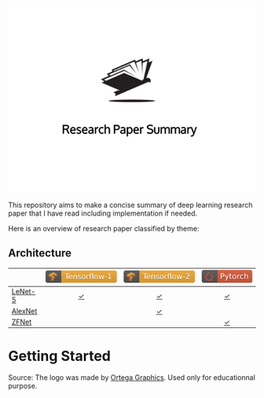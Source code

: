 <div align="center">
  <img src="./img/logo.png">
</div>

This repository aims to make a concise summary of deep learning research paper that I have read including implementation if needed.

Here is an overview of research paper classified by theme:

## Architecture

<i></i>           | [![](./img/tensorflow_1_badge.svg)][tf1-badge] | [![](./img/tensorflow_2_badge.svg)][tf2-badge] | [![](./img/pytorch_badge.svg)][pytorch-badge]
------------------| :---------------------------------------------:|:----------------------------------------------:|:-------------------------------------------:
[LeNet-5][lenet5] | [&check;][lenet5-tf1]                          | [&check;][lenet5-tf2]                          | [&check;][lenet5-pytorch]                  |
[AlexNet][alexnet]|                                                | [&check;][alexnet-tf2]                         |                                            |
[ZFNet][zfnet]    |                                                |                                                | [&check;][zfnet-pytorch]                   |

# Getting Started

Source: The logo was made by [Ortega Graphics](https://dribbble.com/shots/6313838-Book-Tower-Logo).
Used only for educationnal purpose.


<!---
Variables with links.
-->
[tf1-badge]: https://www.tensorflow.org/
[tf2-badge]: https://www.tensorflow.org/
[pytorch-badge]: https://pytorch.org/

[lenet5]: https://github.com/3outeille/Research-Paper-Summary/tree/master/src/architecture/lenet-5
[lenet5-tf1]: https://github.com/3outeille/Research-Paper-Summary/tree/master/src/architecture/lenet-5/tensorflow_1
[lenet5-tf2]: https://github.com/3outeille/Research-Paper-Summary/tree/master/src/architecture/lenet-5/tensorflow_2
[lenet5-pytorch]: https://github.com/3outeille/Research-Paper-Summary/tree/master/src/architecture/lenet-5/pytorch

[alexnet]: https://github.com/3outeille/Research-Paper-Summary/tree/master/src/architecture/alexnet/
[alexnet-tf2]: https://github.com/3outeille/Research-Paper-Summary/tree/master/src/architecture/alexnet/tensorflow_2


[zfnet]: https://github.com/3outeille/Research-Paper-Summary/tree/master/src/architecture/zfnet
[zfnet-pytorch]: https://github.com/3outeille/Research-Paper-Summary/tree/master/src/architecture/zfnet/pytorch
